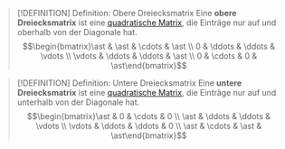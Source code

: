 > [!DEFINITION] Definition: Obere Dreiecksmatrix
> Eine **obere Dreiecksmatrix** ist eine [quadratische Matrix](Quadratische%20Matrix.md), die Einträge nur auf und oberhalb von der Diagonale hat.
> $$\begin{bmatrix}\ast & \ast & \cdots & \ast \\ 0 & \ddots & \ddots & \vdots \\ \vdots & \ddots & \ddots & \ast \\ 0 & \cdots & 0 &  \ast\end{bmatrix}$$

> [!DEFINITION] Definition: Untere Dreiecksmatrix
> Eine **untere Dreiecksmatrix** ist eine [quadratische Matrix](Quadratische%20Matrix.md), die Einträge nur auf und unterhalb von der Diagonale hat.
> $$\begin{bmatrix}\ast & 0 & \cdots & 0 \\ \ast & \ddots & \ddots & \vdots \\ \vdots & \ddots & \ddots & 0 \\ \ast & \cdots & \ast &  \ast\end{bmatrix}$$